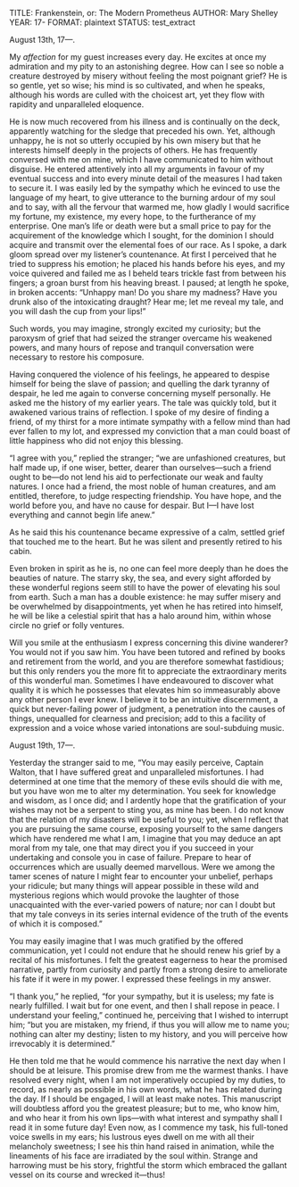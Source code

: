 TITLE: Frankenstein, or: The Modern Prometheus
AUTHOR: Mary Shelley
YEAR: 17-
FORMAT: plaintext
STATUS: test_extract

August 13th, 17—.

My *affection* for my guest increases every day. He excites at once my admiration and my pity to an astonishing degree. How can I see so noble a creature destroyed by misery without feeling the most poignant grief? He is so gentle, yet so wise; his mind is so cultivated, and when he speaks, although his words are culled with the choicest art, yet they flow with rapidity and unparalleled eloquence.

He is now much recovered from his illness and is continually on the deck, apparently watching for the sledge that preceded his own. Yet, although unhappy, he is not so utterly occupied by his own misery but that he interests himself deeply in the projects of others. He has frequently conversed with me on mine, which I have communicated to him without disguise. He entered attentively into all my arguments in favour of my eventual success and into every minute detail of the measures I had taken to secure it. I was easily led by the sympathy which he evinced to use the language of my heart, to give utterance to the burning ardour of my soul and to say, with all the fervour that warmed me, how gladly I would sacrifice my fortune, my existence, my every hope, to the furtherance of my enterprise. One man’s life or death were but a small price to pay for the acquirement of the knowledge which I sought, for the dominion I should acquire and transmit over the elemental foes of our race. As I spoke, a dark gloom spread over my listener’s countenance. At first I perceived that he tried to suppress his emotion; he placed his hands before his eyes, and my voice quivered and failed me as I beheld tears trickle fast from between his fingers; a groan burst from his heaving breast. I paused; at length he spoke, in broken accents: “Unhappy man! Do you share my madness? Have you drunk also of the intoxicating draught? Hear me; let me reveal my tale, and you will dash the cup from your lips!”

Such words, you may imagine, strongly excited my curiosity; but the paroxysm of grief that had seized the stranger overcame his weakened powers, and many hours of repose and tranquil conversation were necessary to restore his composure.

Having conquered the violence of his feelings, he appeared to despise himself for being the slave of passion; and quelling the dark tyranny of despair, he led me again to converse concerning myself personally. He asked me the history of my earlier years. The tale was quickly told, but it awakened various trains of reflection. I spoke of my desire of finding a friend, of my thirst for a more intimate sympathy with a fellow mind than had ever fallen to my lot, and expressed my conviction that a man could boast of little happiness who did not enjoy this blessing.

“I agree with you,” replied the stranger; “we are unfashioned creatures, but half made up, if one wiser, better, dearer than ourselves—such a friend ought to be—do not lend his aid to perfectionate our weak and faulty natures. I once had a friend, the most noble of human creatures, and am entitled, therefore, to judge respecting friendship. You have hope, and the world before you, and have no cause for despair. But I—I have lost everything and cannot begin life anew.”

As he said this his countenance became expressive of a calm, settled grief that touched me to the heart. But he was silent and presently retired to his cabin.

Even broken in spirit as he is, no one can feel more deeply than he does the beauties of nature. The starry sky, the sea, and every sight afforded by these wonderful regions seem still to have the power of elevating his soul from earth. Such a man has a double existence: he may suffer misery and be overwhelmed by disappointments, yet when he has retired into himself, he will be like a celestial spirit that has a halo around him, within whose circle no grief or folly ventures.

Will you smile at the enthusiasm I express concerning this divine wanderer? You would not if you saw him. You have been tutored and refined by books and retirement from the world, and you are therefore somewhat fastidious; but this only renders you the more fit to appreciate the extraordinary merits of this wonderful man. Sometimes I have endeavoured to discover what quality it is which he possesses that elevates him so immeasurably above any other person I ever knew. I believe it to be an intuitive discernment, a quick but never-failing power of judgment, a penetration into the causes of things, unequalled for clearness and precision; add to this a facility of expression and a voice whose varied intonations are soul-subduing music.

August 19th, 17—.

Yesterday the stranger said to me, “You may easily perceive, Captain Walton, that I have suffered great and unparalleled misfortunes. I had determined at one time that the memory of these evils should die with me, but you have won me to alter my determination. You seek for knowledge and wisdom, as I once did; and I ardently hope that the gratification of your wishes may not be a serpent to sting you, as mine has been. I do not know that the relation of my disasters will be useful to you; yet, when I reflect that you are pursuing the same course, exposing yourself to the same dangers which have rendered me what I am, I imagine that you may deduce an apt moral from my tale, one that may direct you if you succeed in your undertaking and console you in case of failure. Prepare to hear of occurrences which are usually deemed marvellous. Were we among the tamer scenes of nature I might fear to encounter your unbelief, perhaps your ridicule; but many things will appear possible in these wild and mysterious regions which would provoke the laughter of those unacquainted with the ever-varied powers of nature; nor can I doubt but that my tale conveys in its series internal evidence of the truth of the events of which it is composed.”

You may easily imagine that I was much gratified by the offered communication, yet I could not endure that he should renew his grief by a recital of his misfortunes. I felt the greatest eagerness to hear the promised narrative, partly from curiosity and partly from a strong desire to ameliorate his fate if it were in my power. I expressed these feelings in my answer.

“I thank you,” he replied, “for your sympathy, but it is useless; my fate is nearly fulfilled. I wait but for one event, and then I shall repose in peace. I understand your feeling,” continued he, perceiving that I wished to interrupt him; “but you are mistaken, my friend, if thus you will allow me to name you; nothing can alter my destiny; listen to my history, and you will perceive how irrevocably it is determined.”

He then told me that he would commence his narrative the next day when I should be at leisure. This promise drew from me the warmest thanks. I have resolved every night, when I am not imperatively occupied by my duties, to record, as nearly as possible in his own words, what he has related during the day. If I should be engaged, I will at least make notes. This manuscript will doubtless afford you the greatest pleasure; but to me, who know him, and who hear it from his own lips—with what interest and sympathy shall I read it in some future day! Even now, as I commence my task, his full-toned voice swells in my ears; his lustrous eyes dwell on me with all their melancholy sweetness; I see his thin hand raised in animation, while the lineaments of his face are irradiated by the soul within. Strange and harrowing must be his story, frightful the storm which embraced the gallant vessel on its course and wrecked it—thus! 